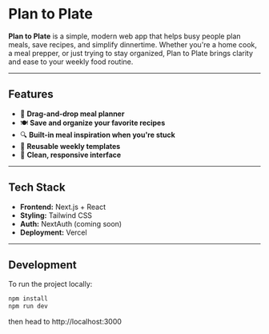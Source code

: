 # Plan to Plate

**Plan to Plate** is a simple, modern web app that helps busy people plan meals, save recipes, and simplify dinnertime. Whether you're a home cook, a meal prepper, or just trying to stay organized, Plan to Plate brings clarity and ease to your weekly food routine.

---

## Features

- 📅 **Drag-and-drop meal planner**
- 🍽️ **Save and organize your favorite recipes**
- 🔍 **Built-in meal inspiration when you're stuck**
- 🔄 **Reusable weekly templates**
- 📱 **Clean, responsive interface**

---

## Tech Stack

- **Frontend:** Next.js + React  
- **Styling:** Tailwind CSS  
- **Auth:** NextAuth (coming soon)  
- **Deployment:** Vercel  

---

## Development

To run the project locally:

```bash
npm install
npm run dev
```

then head to http://localhost:3000